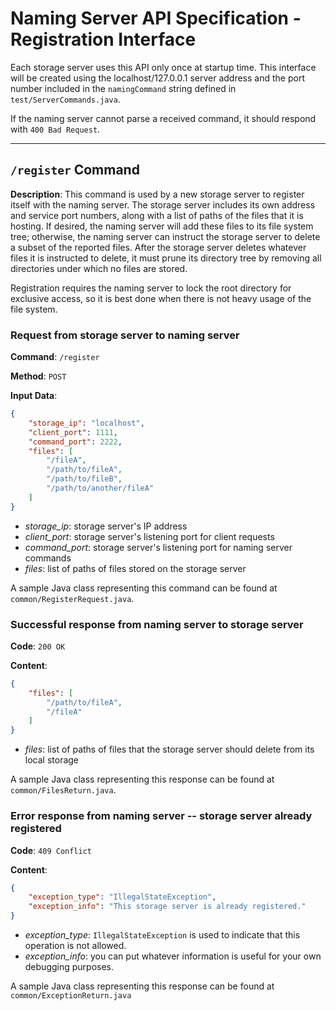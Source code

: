 # Naming Server API Specification - Registration Interface

Each storage server uses this API only once at startup time. This interface will be created 
using the localhost/127.0.0.1 server address and the port number included in the `namingCommand` 
string defined in `test/ServerCommands.java`.

If the naming server cannot parse a received command, it should respond with `400 Bad Request`.

------

## `/register` Command

**Description**: This command is used by a new storage server to register itself with 
the naming server. The storage server includes its own address and service port numbers,
along with a list of paths of the files that it is hosting. If desired, the naming server
will add these files to its file system tree; otherwise, the naming server can instruct
the storage server to delete a subset of the reported files. After the storage server
deletes whatever files it is instructed to delete, it must prune its directory tree by
removing all directories under which no files are stored.

Registration requires the naming server to lock the root directory for exclusive access,
so it is best done when there is not heavy usage of the file system.

### Request from storage server to naming server

**Command**: `/register`

**Method**: `POST`

**Input Data**:
```json
{
    "storage_ip": "localhost",
    "client_port": 1111,
    "command_port": 2222,
    "files": [
        "/fileA",
        "/path/to/fileA",
        "/path/to/fileB",
        "/path/to/another/fileA"
    ]
}
```

* *storage_ip*: storage server's IP address
* *client_port*: storage server's listening port for client requests
* *command_port*: storage server's listening port for naming server commands
* *files*: list of paths of files stored on the storage server

A sample Java class representing this command can be found at `common/RegisterRequest.java`.


### Successful response from naming server to storage server

**Code**: `200 OK`

**Content**:
```json
{
    "files": [
        "/path/to/fileA",
        "/fileA"
    ]
}
```

* *files*: list of paths of files that the storage server should delete from its local storage

A sample Java class representing this response can be found at `common/FilesReturn.java`.


### Error response from naming server -- storage server already registered

**Code**: `409 Conflict`

**Content**:
```json
{
    "exception_type": "IllegalStateException",
    "exception_info": "This storage server is already registered."
}
```

* *exception_type*: `IllegalStateException` is used to indicate that this operation is not allowed.
* *exception_info*: you can put whatever information is useful for your own debugging purposes.

A sample Java class representing this response can be found at `common/ExceptionReturn.java`

